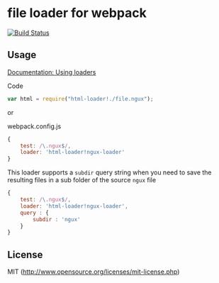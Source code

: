 # file loader for webpack
[![Build Status](https://travis-ci.org/mcfly-io/ngux-loader.svg?branch=master)](https://travis-ci.org/mcfly-io/ngux-loader)

## Usage

[Documentation: Using loaders](http://webpack.github.io/docs/using-loaders.html)

Code
``` javascript
var html = require("html-loader!./file.ngux");
```

or

webpack.config.js
```js
{
    test: /\.ngux$/,
    loader: 'html-loader!ngux-loader'
}
```

This loader supports a `subdir` query string when you need to save the resulting files in
a sub folder of the source `ngux` file

```js
{
    test: /\.ngux$/,
    loader: 'html-loader!ngux-loader',
    query : {
        subdir : 'ngux'
    }
}
```

## License

MIT (http://www.opensource.org/licenses/mit-license.php)
